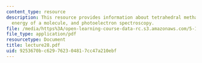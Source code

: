 ```yaml
---
content_type: resource
description: This resource provides information about tetrahedral methane, total electronic
  energy of a molecule, and photoelectron spectroscopy.
file: /media/https%3A/open-learning-course-data-rc.s3.amazonaws.com/5-112-principles-of-chemical-science-fall-2005/9253670bc629762304817cc47a210ebf_lecture28.pdf
file_type: application/pdf
resourcetype: Document
title: lecture28.pdf
uid: 9253670b-c629-7623-0481-7cc47a210ebf
---
```

